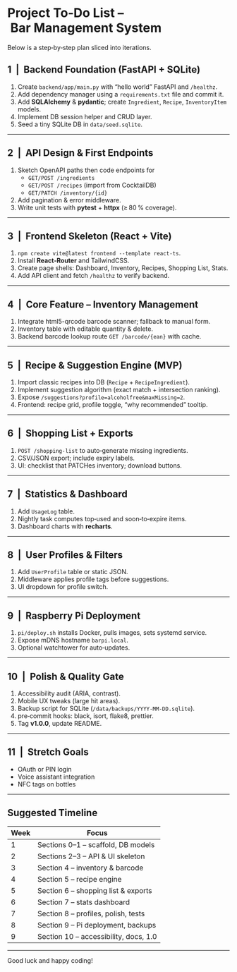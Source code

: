 # Project To‑Do List – Bar Management System

Below is a step‑by‑step plan sliced into iterations.  


## 1  |  Backend Foundation (FastAPI + SQLite)
1. Create `backend/app/main.py` with “hello world” FastAPI and `/healthz`.  
2. Add dependency manager using a `requirements.txt` file and commit it.
3. Add **SQLAlchemy** & **pydantic**; create `Ingredient`, `Recipe`, `InventoryItem` models.  
4. Implement DB session helper and CRUD layer.  
5. Seed a tiny SQLite DB in `data/seed.sqlite`.  


---

## 2  |  API Design & First Endpoints
1. Sketch OpenAPI paths then code endpoints for  
   - `GET/POST /ingredients`  
   - `GET/POST /recipes` (import from CocktailDB)  
   - `GET/PATCH /inventory/{id}`  
2. Add pagination & error middleware.  
3. Write unit tests with **pytest** + **httpx** (≥ 80 % coverage).

---

## 3  |  Frontend Skeleton (React + Vite)
1. `npm create vite@latest frontend --template react-ts`.  
2. Install **React‑Router** and TailwindCSS.  
3. Create page shells: Dashboard, Inventory, Recipes, Shopping List, Stats.  
4. Add API client and fetch `/healthz` to verify backend.

---

## 4  |  Core Feature – Inventory Management
1. Integrate html5-qrcode barcode scanner; fallback to manual form.
2. Inventory table with editable quantity & delete.  
3. Backend barcode lookup route `GET /barcode/{ean}` with cache.  

---

## 5  |  Recipe & Suggestion Engine (MVP)
1. Import classic recipes into DB (`Recipe` + `RecipeIngredient`).  
2. Implement suggestion algorithm (exact match + intersection ranking).  
3. Expose `/suggestions?profile=alcoholfree&maxMissing=2`.  
4. Frontend: recipe grid, profile toggle, “why recommended” tooltip.

---

## 6  |  Shopping List + Exports
1. `POST /shopping-list` to auto‑generate missing ingredients.  
2. CSV/JSON export; include expiry labels.  
3. UI: checklist that PATCHes inventory; download buttons.

---

## 7  |  Statistics & Dashboard
1. Add `UsageLog` table.  
2. Nightly task computes top‑used and soon‑to‑expire items.  
3. Dashboard charts with **recharts**.

---

## 8  |  User Profiles & Filters
1. Add `UserProfile` table or static JSON.  
2. Middleware applies profile tags before suggestions.  
3. UI dropdown for profile switch.

---

## 9  |  Raspberry Pi Deployment
1. `pi/deploy.sh` installs Docker, pulls images, sets systemd service.  
2. Expose mDNS hostname `barpi.local`.  
3. Optional watchtower for auto‑updates.

---

## 10  |  Polish & Quality Gate
1. Accessibility audit (ARIA, contrast).  
2. Mobile UX tweaks (large hit areas).  
3. Backup script for SQLite (`/data/backups/YYYY-MM-DD.sqlite`).  
4. pre‑commit hooks: black, isort, flake8, prettier.  
5. Tag **v1.0.0**, update README.

---

## 11  |  Stretch Goals
- OAuth or PIN login  
- Voice assistant integration  
- NFC tags on bottles  

---

## Suggested Timeline

| Week | Focus                                  |
|------|----------------------------------------|
| 1    | Sections 0–1 – scaffold, DB models     |
| 2    | Sections 2–3 – API & UI skeleton       |
| 3    | Section 4 – inventory & barcode        |
| 4    | Section 5 – recipe engine              |
| 5    | Section 6 – shopping list & exports    |
| 6    | Section 7 – stats dashboard            |
| 7    | Section 8 – profiles, polish, tests    |
| 8    | Section 9 – Pi deployment, backups     |
| 9    | Section 10 – accessibility, docs, 1.0 |

---

Good luck and happy coding!  
